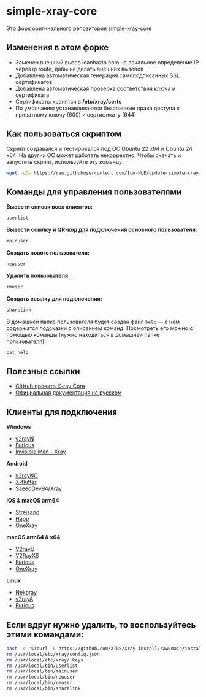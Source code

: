 # simple-xray-core

Это форк оригинального репозитория [simple-xray-core](https://github.com/ServerTechnologies/simple-xray-core/tree/main)

## Изменения в этом форке

- Заменен внешний вызов icanhazip.com на локальное определение IP через ip route, дабы не делать внешних вызовов
- Добавлена автоматическая генерация самоподписанных SSL сертификатов
- Добавлена автоматическая проверка соответствия ключа и сертификата
- Сертификаты хранятся в **/etc/xray/certs**
- По умолчанию устанавливаются безопасные права доступа к приватному ключу (600) и сертификату (644)

## Как пользоваться скриптом

Скрипт создавался и тестировался под ОС Ubuntu 22 x64 и Ubuntu 24 x64. На других ОС может работать некорректно. Чтобы скачать и запустить скрипт, используйте эту команду:

```sh
wget -qO- https://raw.githubusercontent.com/Ico-NLE/update-simple-xray-core/refs/heads/main/xray-install | bash
```

## Команды для управления пользователями

**Вывести список всех клиентов:**

```sh
userlist
```

**Вывести ссылку и QR-код для подключения основного пользователя:**

```sh
mainuser
```

**Создать нового пользователя:**

```sh
newuser
```

**Удалить пользователя:**

```sh
rmuser
```

**Создать ссылку для подключения:**

```sh
sharelink
```

В домашней папке пользователя будет создан файл `help` — в нём содержатся подсказки с описанием команд. Посмотреть его можно с помощью команды (нужно находиться в домашней папке пользователя):

```sh
cat help
```

## Полезные ссылки

- [GitHub проекта X-ray Core](https://github.com/XTLS/Xray-core)
- [Официальная документация на русском](https://xtls.github.io/ru/)

## Клиенты для подключения

**Windows**

- [v2rayN](https://github.com/2dust/v2rayN)  
- [Furious](https://github.com/LorenEteval/Furious)  
- [Invisible Man - Xray](https://github.com/InvisibleManVPN/InvisibleMan-XRayClient)  

**Android**

- [v2rayNG](https://github.com/2dust/v2rayNG)  
- [X-flutter](https://github.com/XTLS/X-flutter)  
- [SaeedDev94/Xray](https://github.com/SaeedDev94/Xray)  

**iOS & macOS arm64**

- [Streisand](https://apps.apple.com/app/streisand/id6450534064)  
- [Happ](https://apps.apple.com/app/happ-proxy-utility/id6504287215)  
- [OneXray](https://github.com/OneXray/OneXray)  

**macOS arm64 & x64**

- [V2rayU](https://github.com/yanue/V2rayU)  
- [V2RayXS](https://github.com/tzmax/V2RayXS)  
- [Furious](https://github.com/LorenEteval/Furious)  
- [OneXray](https://github.com/OneXray/OneXray)  

**Linux**

- [Nekoray](https://github.com/MatsuriDayo/nekoray)  
- [v2rayA](https://github.com/v2rayA/v2rayA)  
- [Furious](https://github.com/LorenEteval/Furious)  

## Если вдруг нужно удалить, то воспользуйтесь этими командами:
```sh
bash -c "$(curl -L https://github.com/XTLS/Xray-install/raw/main/install-release.sh)" @ remove
rm /usr/local/etc/xray/config.json
rm /usr/local/etc/xray/.keys
rm /usr/local/bin/userlist
rm /usr/local/bin/mainuser
rm /usr/local/bin/newuser
rm /usr/local/bin/rmuser
rm /usr/local/bin/sharelink
```
